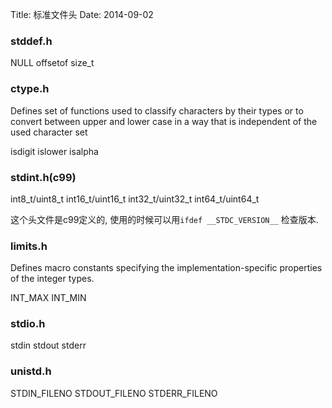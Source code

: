 Title: 标准文件头
Date: 2014-09-02

### stddef.h

NULL
offsetof
size_t

### ctype.h

Defines set of functions used to classify characters by their types or to convert between upper and lower case in a way that is independent of the used character set 


isdigit
islower
isalpha

### stdint.h(c99)

int8_t/uint8_t
int16_t/uint16_t
int32_t/uint32_t
int64_t/uint64_t

这个头文件是c99定义的, 使用的时候可以用`ifdef __STDC_VERSION__` 检查版本.

### limits.h

Defines macro constants specifying the implementation-specific properties of the integer types.

INT_MAX
INT_MIN

### stdio.h

stdin
stdout
stderr

### unistd.h

STDIN_FILENO
STDOUT_FILENO
STDERR_FILENO

